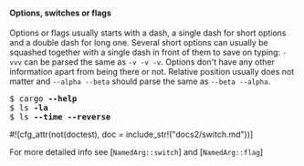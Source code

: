 #### Options, switches or flags

Options or flags usually starts with a dash, a single dash for short options and a double dash for
long one. Several short options can usually be squashed together with a single dash in front of
them to save on typing: `-vvv` can be parsed the same as `-v -v -v`. Options don't have any
other information apart from being there or not. Relative position usually does not matter and
`--alpha --beta` should parse the same as `--beta --alpha`.

<div class="code-wrap">
<pre>
$ cargo <span style="font-weight: bold">--help</span>
$ ls <span style="font-weight: bold">-la</span>
$ ls <span style="font-weight: bold">--time --reverse</span>
</pre>
</div>

#![cfg_attr(not(doctest), doc = include_str!("docs2/switch.md"))]

For more detailed info see [`NamedArg::switch`] and
[`NamedArg::flag`]
